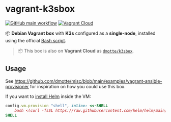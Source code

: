 # vagrant-k3sbox

[![GitHub main workflow](https://img.shields.io/github/actions/workflow/status/dmotte/vagrant-k3sbox/main.yml?branch=main&logo=github&label=main&style=flat-square)](https://github.com/dmotte/vagrant-k3sbox/actions)
[![Vagrant Cloud](https://img.shields.io/badge/vagrant-dmotte/k3sbox-blue?logo=vagrant&style=flat-square)](https://app.vagrantup.com/dmotte/boxes/k3sbox)

:package: **Debian Vagrant box** with **K3s** configured as a **single-node**, installed using the official [Bash script](https://docs.k3s.io/quick-start).

> :package: This box is also on **Vagrant Cloud** as [`dmotte/k3sbox`](https://app.vagrantup.com/dmotte/boxes/k3sbox).

## Usage

See https://github.com/dmotte/misc/blob/main/examples/vagrant-ansible-provisioner for inspiration on how you could use this box.

If you want to [install Helm](https://helm.sh/docs/intro/install/#from-script) inside the VM:

```ruby
config.vm.provision "shell", inline: <<-SHELL
    bash <(curl -fsSL https://raw.githubusercontent.com/helm/helm/main/scripts/get-helm-3)
SHELL
```

